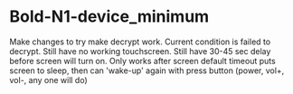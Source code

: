 # Bold-N1-device_minimum

Make changes to try make decrypt work. Current condition is failed to decrypt. 
Still have no working touchscreen.
Still have 30-45 sec delay before screen will turn on. Only works after screen default timeout 
puts screen to sleep, then can 'wake-up' again with press button 
(power, vol+, vol-, any one will do)
